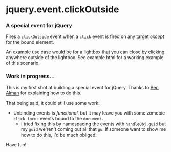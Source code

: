 # jquery.event.clickOutside

### A special event for jQuery

Fires a `clickOutside` event when a `click` event is fired on any target _except_ for the bound element.

An example use case would be for a lightbox that you can close by clicking anywhere outside of the lightbox. See example.html for a working example of this scenario.

### Work in progress…
This is my first shot at building a special event for jQuery. Thanks to <a href="http://benalman.com/news/2010/03/jquery-special-events/" target="_blank">Ben Alman</a> for explaining how to do this.

That being said, it could still use some work:

- Unbinding events is _functional_, but it may leave you with some zomebie `click focus` events bound to the `document.`
	- I tried fixing this by namespacing the events with `handleObj.guid` but my `guid` we'ren't coming out all that `gu`. If someone want to show me how to do this, I'd be much obliged!
	
Have fun!